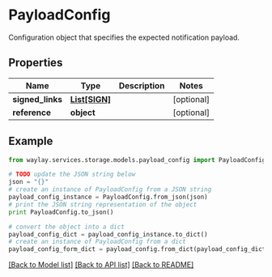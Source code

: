 # PayloadConfig

Configuration object that specifies the expected notification payload.

## Properties

Name | Type | Description | Notes
------------ | ------------- | ------------- | -------------
**signed_links** | [**List[SIGN]**](SIGN.md) |  | [optional] 
**reference** | **object** |  | [optional] 

## Example

```python
from waylay.services.storage.models.payload_config import PayloadConfig

# TODO update the JSON string below
json = "{}"
# create an instance of PayloadConfig from a JSON string
payload_config_instance = PayloadConfig.from_json(json)
# print the JSON string representation of the object
print PayloadConfig.to_json()

# convert the object into a dict
payload_config_dict = payload_config_instance.to_dict()
# create an instance of PayloadConfig from a dict
payload_config_form_dict = payload_config.from_dict(payload_config_dict)
```
[[Back to Model list]](../README.md#documentation-for-models) [[Back to API list]](../README.md#documentation-for-api-endpoints) [[Back to README]](../README.md)


